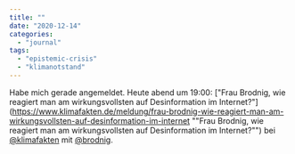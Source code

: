 ```yaml
---
title: ""
date: "2020-12-14"
categories: 
  - "journal"
tags: 
  - "epistemic-crisis"
  - "klimanotstand"
---
```


Habe mich gerade angemeldet. Heute abend um 19:00: ["Frau Brodnig, wie reagiert man am wirkungsvollsten auf Desinformation im Internet?"](https://www.klimafakten.de/meldung/frau-brodnig-wie-reagiert-man-am-wirkungsvollsten-auf-desinformation-im-internet ""Frau Brodnig, wie reagiert man am wirkungsvollsten auf Desinformation im Internet?"") bei [@klimafakten](https://twitter.com/klimafakten "klimafakten.de. Sprechen wir darüber / Twitter") mit [@brodnig](https://twitter.com/brodnig "Ingrid Brodnig / Twitter").
